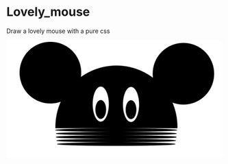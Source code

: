 # Lovely_mouse
Draw a  lovely mouse with a pure css

![alt text](https://github.com/ELAAZMAOUI/Lovely_mouse/blob/master/Capture.JPG?raw=true)
